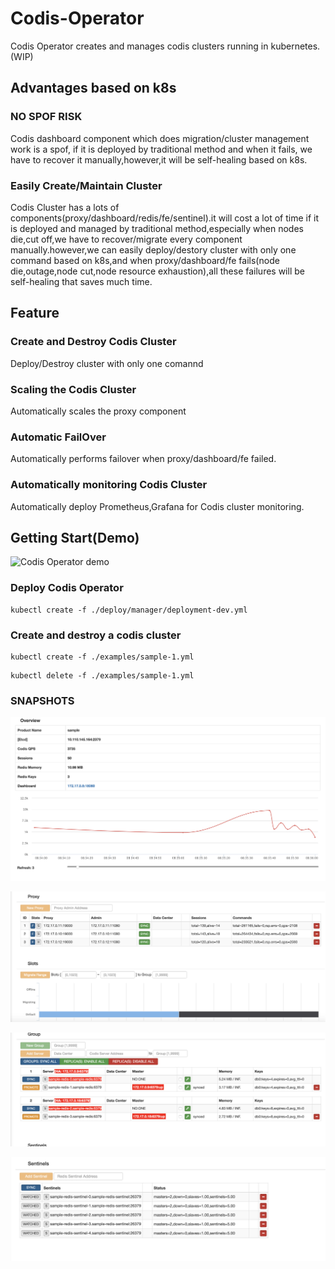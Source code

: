 # Codis-Operator

Codis Operator creates and manages codis clusters running in kubernetes.(WIP)

## Advantages based on k8s

### NO SPOF RISK

Codis dashboard component which does migration/cluster management work is a spof, if it is deployed by traditional method and when it fails, we have to recover it manually,however,it will be self-healing based on k8s.

### Easily Create/Maintain Cluster

Codis Cluster has a lots of components(proxy/dashboard/redis/fe/sentinel).it will cost a lot of time if it is deployed and managed by traditional method,especially when nodes die,cut off,we have to recover/migrate every component manually.however,we can easily deploy/destory cluster with only one command based on k8s,and when proxy/dashboard/fe fails(node die,outage,node cut,node resource exhaustion),all these failures will be self-healing that saves much time.

## Feature

### Create and Destroy Codis Cluster

Deploy/Destroy cluster with only one comannd
	
### Scaling the Codis Cluster 

Automatically scales the proxy component

### Automatic FailOver

Automatically performs failover when proxy/dashboard/fe failed.

### Automatically monitoring Codis Cluster

Automatically deploy Prometheus,Grafana for Codis cluster monitoring.

## Getting Start(Demo)

![Codis Operator demo](https://raw.githubusercontent.com/tangcong/codis-operator/master/doc/images/codis-operator.gif)


### Deploy Codis Operator
	
```
kubectl create -f ./deploy/manager/deployment-dev.yml
```

### Create and destroy a codis cluster

```
kubectl create -f ./examples/sample-1.yml
```

```
kubectl delete -f ./examples/sample-1.yml
```

### SNAPSHOTS

![cluster info_1](./doc/images/1.png)

![cluster info_2](./doc/images/2.png)

![cluster info_3](./doc/images/3.png)

![cluster info_4](./doc/images/4.png)
